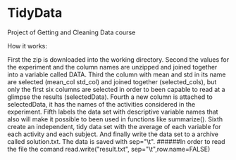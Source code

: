 TidyData
========

Project of Getting and Cleaning Data course

How it works:

First the zip is downloaded into the working directory.
Second the values for the experiment and the column names are unzipped and joined together into a variable called DATA.
Third the column with mean and std in its name are selected (mean_col std_col) and joined together (selected_cols), but only the first six columns are selected in order to been capable to read at a glimpse the results (selectedData).
Fourth a new column is attached to selectedData, it has the names of the activities considered in the experiment.
Fifth labels the data set with descriptive variable names that also will make it possible to been used in functions like summarize().
Sixth create an independent, tidy data set with the average of each variable for each activity and each subject.
And finally write the data set to a archive called solution.txt. The data is saved with sep="\t". 
######In order to read the file the comand read.write("result.txt", sep="\t",row.name=FALSE)
